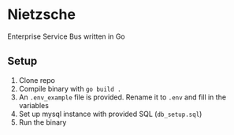 # Nietzsche
Enterprise Service Bus written in Go

## Setup
1. Clone repo
2. Compile binary with `go build .`
3. An `.env_example` file is provided. Rename it to `.env` and fill in the variables
4. Set up mysql instance with provided SQL (`db_setup.sql`)
5. Run the binary

